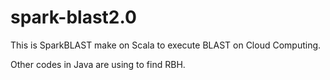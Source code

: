 # spark-blast2.0
This is SparkBLAST make on Scala to execute BLAST on Cloud Computing.

Other codes in Java are using to find RBH.
